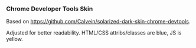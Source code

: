 ### Chrome Developer Tools Skin

Based on https://github.com/Calvein/solarized-dark-skin-chrome-devtools.

Adjusted for better readability. HTML/CSS attribs/classes are blue, JS is yellow.
